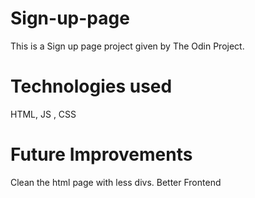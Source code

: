 # Sign-up-page
This is a Sign up page project given by The Odin Project.

# Technologies used
HTML, JS , CSS

# Future Improvements
Clean the html page with less divs.
Better Frontend